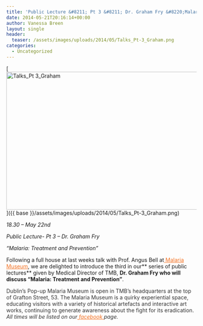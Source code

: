 ```yaml
---
title: 'Public Lecture &#8211; Pt 3 &#8211; Dr. Graham Fry &#8220;Malaria: Treatment and Prevention&#8221;'
date: 2014-05-21T20:16:14+00:00
author: Vanessa Breen
layout: single
header:
  teaser: /assets/images/uploads/2014/05/Talks_Pt-3_Graham.png
categories:
  - Uncategorized
---
```

[<img class="alignnone" src="{{ base }}/assets/images/uploads/2014/05/Talks_Pt-3_Graham.png" alt="Talks_Pt 3_Graham" width="628" height="364" />]({{ base }}/assets/images/uploads/2014/05/Talks_Pt-3_Graham.png)

_18.30 &#8211; May 22nd_

_Public Lecture- Pt 3 &#8211; Dr. Graham Fry_

_&#8220;Malaria: Treatment and Prevention&#8221;_ 

Following a full house at last weeks talk with Prof. Angus Bell at<a style="color: #f37021;" href="{{ base }}/" target="_blank"> Malaria Museum</a>, we are delighted to introduce the third in our** series of public lectures** given by Medical Director of TMB, **Dr. Graham Fry **who will discuss** &#8220;Malaria: Treatment and Prevention&#8221;**.

<div style="color: #333333;">
</div>

<div style="color: #333333;">
  Dublin’s Pop-up Malaria Museum is open in TMB’s headquarters at the top of Grafton Street, 53. The Malaria Museum is a quirky experiential space, educating visitors with a variety of historical artefacts and interactive art works, continuing to generate awareness about the fight for its eradication.
</div>

<div style="color: #333333;">
</div>

<div style="color: #333333;">
  <em>All times will be listed on our</em><em><a style="color: #f37021;" href="https://www.facebook.com/events/1451397398435996/" target="_blank"> facebook </a>page.<wbr /> </em>
</div>